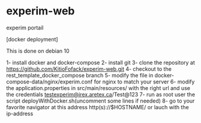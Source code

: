 # experim-web
experim portail

[docker deployment]

This is done on debian 10

1- install docker and docker-compose
2- install git
3- clone the repository at https://github.com/KitioFofack/experim-web.git
4- checkout to the rest_template_docker_compose branch
5- modify the file in docker-compose-data/nginx/experim.conf for nginx to match your server
6- modify the application.properties in src/main/resources/ with the right url and use the credentials testexperim@irex.aretex.ca/Test@123
7- run as root user the script deployWithDocker.sh(uncomment some lines if needed)
8- go to your favorite navigator at this address http(s)://$HOSTNAME/ or lauch with the ip-address
